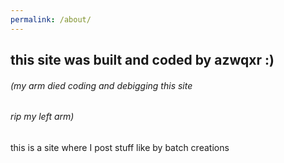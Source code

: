 ```yaml
---
permalink: /about/
---
```

## this site was built and coded by azwqxr :)

###### <p>(my arm died coding and debigging this site<br>
###### rip my left arm)</p>

this is a site where I post stuff like by batch creations
